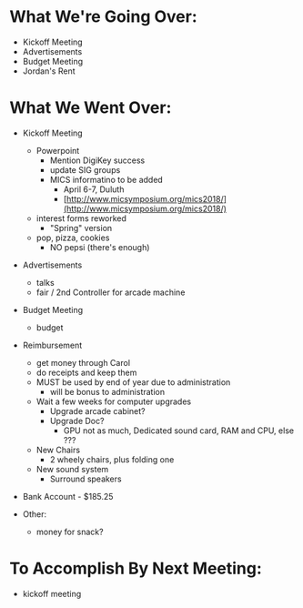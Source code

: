 # What We're Going Over:
- Kickoff Meeting
- Advertisements
- Budget Meeting
- Jordan's Rent  

# What We Went Over:  

- Kickoff Meeting
    - Powerpoint
        - Mention DigiKey success
        - update SIG groups
        - MICS informatino to be added
            - April 6-7, Duluth
            - [http://www.micsymposium.org/mics2018/](http://www.micsymposium.org/mics2018/)
    - interest forms reworked
        - "Spring" version
    - pop, pizza, cookies
        - NO pepsi (there's enough)

- Advertisements
    - talks
    - fair / 2nd Controller for arcade machine

- Budget Meeting
    -   budget

- Reimbursement  
    - get money through Carol
    - do receipts and keep them
    - MUST be used by end of year due to administration
        - will be bonus to administration 
    - Wait a few weeks for computer upgrades
        - Upgrade arcade cabinet?
        - Upgrade Doc?
            - GPU not as much, Dedicated sound card, RAM and CPU, else ???
    - New Chairs
        - 2 wheely chairs, plus folding one 
    - New sound system
        - Surround speakers   

- Bank Account - $185.25

- Other:
    - money for snack?

# To Accomplish By Next Meeting:  
- kickoff meeting